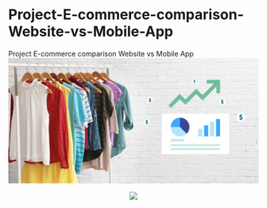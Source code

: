 # Project-E-commerce-comparison-Website-vs-Mobile-App
Project E-commerce comparison Website vs Mobile App
![alt text](https://github.com/RahulSingh409/Project-E-commerce-comparison-Website-vs-Mobile-App/blob/main/fashion-ecommerce-growth.jpg)
<div id="header" align="center">
  <img src="https://media.giphy.com/media/M9gbBd9nbDrOTu1Mqx/giphy.gif" width="100"/>
</div>
